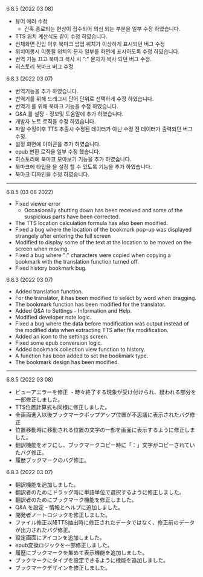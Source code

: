6.8.5 (2022 03 08)
- 뷰어 에러 수정
  * 간혹 종료되는 현상이 접수되어 의심 되는 부분을 일부 수정 하였습니다. 
- TTS 위치 계산식도 같이 수정 하였습니다. 
- 전체화면 진입 이후 북마크 팝업 위치가 이상하게 표시되던 버그 수정
- 위치이동시 이동될 위치의 문자 일부를 화면에 표시하도록 수정 하였습니다. 
- 번역 기능 끄고 북마크 복사 시 ":" 문자가 복사 되던 버그 수정. 
- 히스토리 북마크 버그 수정. 


6.8.3 (2022 03 07)
- 번역기능을 추가 하였습니다. 
- 번역기를 위해 드래그시 단어 단위로 선택하게 수정 하였습니다.
- 번역기 를 위해 북마크 기능을 수정 하였습니다. 
- Q&A 를 설정 - 정보및 도움말에 추가 하였습니다. 
- 개발자 노트 로직을 수정 하였습니다. 
- 파일 수정이후 TTS 추출시 수정된 데이터가 아닌 수정 전 데이터가 출력되던 버그 수정. 
- 설정 화면에 아이콘을 추가 하였습니다.
- epub 변환 로직을 일부 수정 했습니다. 
- 히스토리에 북마크 모아보기 기능을 추가 하였습니다.
- 북마크에 타입을 을 설정 할 수 있도록 기능을 추가 하였습니다. 
- 북마크 디자인을 수정 하였습니다. 


---
6.8.5 (03 08 2022)
- Fixed viewer error
   * Occasionally shutting down has been received and some of the suspicious parts have been corrected.
- The TTS location calculation formula has also been modified.
- Fixed a bug where the location of the bookmark pop-up was displayed strangely after entering the full screen
- Modified to display some of the text at the location to be moved on the screen when moving.
- Fixed a bug where ":" characters were copied when copying a bookmark with the translation function turned off.
- Fixed history bookmark bug.

6.8.3 (2022 03 07)
- Added translation function.
- For the translator, it has been modified to select by word when dragging.
- The bookmark function has been modified for the translator.
- Added Q&A to Settings - Information and Help.
- Modified developer note logic.
- Fixed a bug where the data before modification was output instead of the modified data when extracting TTS after file modification.
- Added an icon to the settings screen.
- Fixed some epub conversion logic.
- Added bookmark collection view function to history.
- A function has been added to set the bookmark type.
- The bookmark design has been modified.

---
6.8.5 (2022 03 08)
- ビューアエラーを修正
   ・時々終了する現象が受け付けられ、疑われる部分を一部修正しました。
- TTS位置計算式も同様に修正しました。
- 全画面進入以後ブックマークポップアップ位置が不思議に表示されたバグ修正
- 位置移動時に移動される位置の文字の一部を画面に表示するように修正しました。
- 翻訳機能をオフにし、ブックマークコピー時に「：」文字がコピーされていたバグ修正。
- 履歴ブックマークのバグ修正。

6.8.3 (2022 03 07)
- 翻訳機能を追加しました。
- 翻訳者のためにドラッグ時に単語単位で選択するように修正しました。
- 翻訳者のためにブックマーク機能を修正しました。
- Q&A を設定 - 情報とヘルプに追加しました。
- 開発者ノートロジックを修正しました。
- ファイル修正以降TTS抽出時に修正されたデータではなく、修正前のデータが出力されたバグ修正。
- 設定画面にアイコンを追加しました。
- epub変換ロジックを一部修正しました。
- 履歴にブックマークを集めて表示機能を追加しました。
- ブックマークにタイプを設定できるように機能を追加しました。
- ブックマークデザインを修正しました。